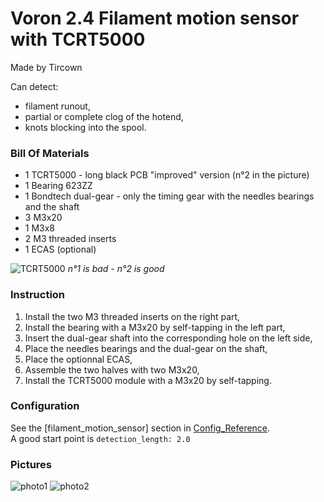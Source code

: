 # Voron 2.4 Filament motion sensor with TCRT5000
Made by Tircown

Can detect:
- filament runout,
- partial or complete clog of the hotend,
- knots blocking into the spool.

### Bill Of Materials
* 1 TCRT5000 - long black PCB "improved" version (n°2 in the picture)
* 1 Bearing 623ZZ
* 1 Bondtech dual-gear - only the timing gear with the needles bearings and the shaft
* 3 M3x20
* 1 M3x8
* 2 M3 threaded inserts
* 1 ECAS (optional)

![TCRT5000](Images/TCRT5000.jpg)
*n°1 is bad - n°2 is good*

### Instruction
1. Install the two M3 threaded inserts on the right part,
2. Install the bearing with a M3x20 by self-tapping in the left part,
3. Insert the dual-gear shaft into the corresponding hole on the left side,
4. Place the needles bearings and the dual-gear on the shaft,
5. Place the optionnal ECAS,
6. Assemble the two halves with two M3x20,
7. Install the TCRT5000 module with a M3x20 by self-tapping.

### Configuration
See the [filament_motion_sensor] section in [Config_Reference](https://github.com/KevinOConnor/klipper/blob/master/docs/Config_Reference.md#filament_motion_sensor).\
A good start point is `detection_length: 2.0`

### Pictures
![photo1](Images/image0.jpg)
![photo2](Images/image1.jpg)
